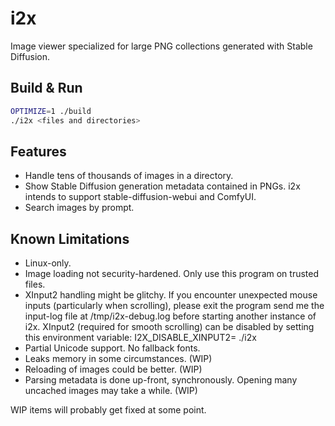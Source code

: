 # i2x
Image viewer specialized for large PNG collections generated with Stable Diffusion.

## Build & Run
```bash
OPTIMIZE=1 ./build
./i2x <files and directories>
```

## Features
- Handle tens of thousands of images in a directory.
- Show Stable Diffusion generation metadata contained in PNGs.  i2x intends to support stable-diffusion-webui and ComfyUI.
- Search images by prompt.

## Known Limitations
- Linux-only.
- Image loading not security-hardened.  Only use this program on trusted files.
- XInput2 handling might be glitchy.  If you encounter unexpected mouse inputs (particularly when scrolling), please exit the program send me the input-log file at /tmp/i2x-debug.log before starting another instance of i2x.  XInput2 (required for smooth scrolling) can be disabled by setting this environment variable:  I2X_DISABLE_XINPUT2= ./i2x <paths>
- Partial Unicode support.  No fallback fonts.
- Leaks memory in some circumstances. (WIP)
- Reloading of images could be better. (WIP)
- Parsing metadata is done up-front, synchronously.  Opening many uncached images may take a while. (WIP)

WIP items will probably get fixed at some point.
